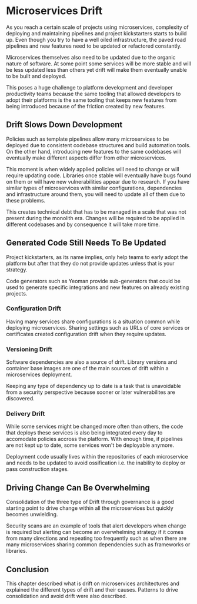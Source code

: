 # Microservices Drift

As you reach a certain scale of projects using microservices,
complexity of deploying and maintaining pipelines and project
kickstarters starts to build up. Even though you try to have a well
oiled infrastructure, the paved road pipelines and new features need to
be updated or refactored constantly.

Microservices themselves also need to be updated due to the organic
nature of software. At some point some services will be more stable
and will be less  updated less than others yet drift will make them
eventually unable to be built and deployed.

This poses a huge challenge to platform development and developer
productivity teams because the same tooling that allowed developers to
adopt their platforms is the same tooling that keeps new features from
being introduced because of the friction created by new features.

## Drift Slows Down Development

Policies such as template pipelines allow many microservices to be
deployed due to consistent codebase structures and build automation
tools. On the other hand, introducing new features to the same
codebases will eventually make different aspects differ from other
microservices.

This moment is when widely applied policies will need to change or will
require updating code. Libraries once stable will eventually have bugs
found on them or will have new vulnerabilities appear due to research.
If you have similar types of microservices with similar configurations,
dependencies and infrastructure around them, you will need to update
all of them due to these problems.

This creates technical debt that has to be managed in a scale that was
not present during the monolith era. Changes will be required to be
applied in different codebases and by consequence it will take more
time.


## Generated Code Still Needs To Be Updated

Project kickstarters, as its name implies, only help teams to early
adopt the platform but after that they do not provide updates unless
that is your strategy.

Code generators such as Yeoman provide sub-generators that could be
used to generate specific integrations and new features on already
existing projects.

### Configuration Drift

Having many services share configurations is a situation common while
deploying microservices. Sharing settings such as URLs of core
services or certificates created configuration drift when they require
updates.

### Versioning Drift

Software dependencies are also a source of drift. Library versions and
container base images are one of the main sources of drift within a
microservices deployment.

Keeping any type of dependency up to date is a task that is unavoidable
from a security perspective because sooner or later vulnerabilites are
discovered. 

### Delivery Drift

While some services might be changed more often than others, the code
that deploys these services is also being integrated every day to
accomodate policies accross the platform. With enough time, if
pipelines are not kept up to date, some services won't be deployable
anymore.

Deployment code usually lives within the repositories of each
microservice and needs to be updated to avoid ossification i.e. the
inability to deploy or pass construction stages.

## Driving Change Can Be Overwhelming

Consolidation of the three type of Drift through governance is a good
starting point to drive change within all the microservices but quickly
becomes unwielding.

Security scans are an example of tools that alert developers when
change is required but alerting can become an overwhelming strategy
if it comes from many directions and repeating too frequently such
as when there are many microservices sharing common dependencies such
as frameworks or libraries.



## Conclusion

This chapter described what is drift on microservices architectures and
explained the different types of drift and their causes. Patterns to
drive consolidation and avoid drift were also described.
